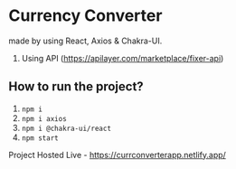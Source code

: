# Currency Converter

made by using React, Axios & Chakra-UI. 

1. Using API (https://apilayer.com/marketplace/fixer-api)

## How to run the project?
1. `npm i`
2. `npm i axios`
3. `npm i @chakra-ui/react`
4. `npm start`


Project Hosted Live - https://currconverterapp.netlify.app/
